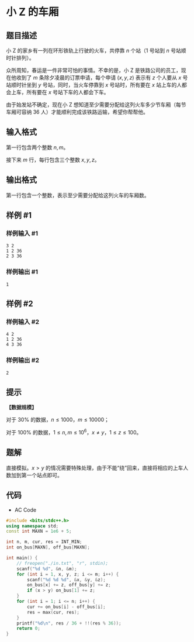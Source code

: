 # 小 Z 的车厢

## 题目描述

小 Z 的家乡有一列在环形铁轨上行驶的火车，共停靠 $n$ 个站（$1$ 号站到 $n$ 号站顺时针排列）。

众所周知，春运是一件非常可怕的事情。不幸的是，小 Z 是铁路公司的员工，现在他收到了 $m$ 条除夕凌晨的订票申请，每个申请 $(x, y, z)$ 表示有 $z$ 个人要从 $x$ 号站顺时针坐到 $y$ 号站，同时，当火车停靠到 $x$ 号站时，所有要在 $x$ 站上车的人都会上车，所有要在 $x$ 号站下车的人都会下车。

由于始发站不确定，现在小 Z 想知道至少需要分配给这列火车多少节车厢（每节车厢可容纳 $36$ 人）才能顺利完成该铁路运输，希望你帮帮他。

## 输入格式

第一行包含两个整数 $n, m$。

接下来 $m$ 行，每行包含三个整数 $x, y, z$。

## 输出格式

第一行包含一个整数，表示至少需要分配给这列火车的车厢数。

## 样例 #1

### 样例输入 #1

```
3 2
1 2 36
2 3 36
```

### 样例输出 #1

```
1
```

## 样例 #2

### 样例输入 #2

```
4 2
1 2 36
4 3 36
```

### 样例输出 #2

```
2
```

## 提示

**【数据规模】**

对于 $30 \%$ 的数据，$n \le 1000$，$m \le 10000$；

对于 $100 \%$ 的数据，$1 \le n, m \le 10^6$，$x \ne y$，$1 \le z \le 100$。

## 题解

直接模拟。$x > y$ 的情况需要特殊处理，由于不能“绕”回来，直接将相应的上车人数加到第一个站点即可。

## 代码

- AC Code

```c++
#include <bits/stdc++.h>
using namespace std;
const int MAXN = 1e6 + 5;

int n, m, cur, res = INT_MIN;
int on_bus[MAXN], off_bus[MAXN];

int main() {
    // freopen("./in.txt", "r", stdin);
    scanf("%d %d", &n, &m);
    for (int i = 1, x, y, z; i <= m; i++) {
        scanf("%d %d %d", &x, &y, &z);
        on_bus[x] += z, off_bus[y] += z;
        if (x > y) on_bus[1] += z;
    }
    for (int i = 1; i <= n; i++) {
        cur += on_bus[i] - off_bus[i];
        res = max(cur, res);
    }
    printf("%d\n", res / 36 + !!(res % 36));
    return 0;
}
```
